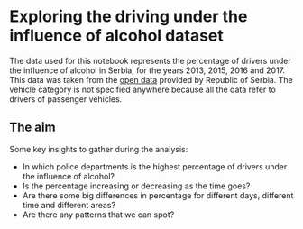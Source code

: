 # Exploring the driving under the influence of alcohol dataset

The data used for this notebook represents the percentage of drivers under the influence of alcohol in Serbia, for the years 2013, 2015, 2016 and 2017. This data was taken from the [open data](https://data.gov.rs/sr/datasets/) provided by Republic of Serbia. The vehicle category is not specified anywhere because all the data refer to drivers of passenger vehicles.

## The aim

Some key insights to gather during the analysis:

- In which police departments is the highest percentage of drivers under the influence of alcohol?
- Is the percentage increasing or decreasing as the time goes?
- Are there some big differences in percentage for different days, different time and different areas?
- Are there any patterns that we can spot?
